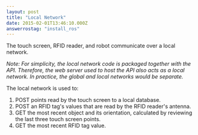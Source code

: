```yaml
---
layout: post
title: "Local Network"
date: 2015-02-01T13:46:10.000Z
answerrostag: "install_ros"
---
```


The touch screen, RFID reader, and robot communicate over a local network.

*Note: For simplicity, the local network code is packaged together with the API.  Therefore, the web server used to host the API also acts as a local network. In practice, the global and local networks would be separate.*

The local network is used to:

1. POST points read by the touch screen to a local database.
2. POST an RFID tag's values that are read by the RFID reader's antenna.
3. GET the most recent object and its orientation, calculated by reviewing the last three touch screen points.
4. GET the most recent RFID tag value.
